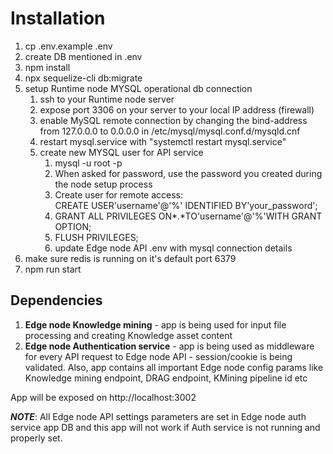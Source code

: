# Installation

1. cp .env.example .env
2. create DB mentioned in .env
3. npm install
4. npx sequelize-cli db:migrate
5. setup Runtime node MYSQL operational db connection 
   1. ssh to your Runtime node server
   2. expose port 3306 on your server to your local IP address (firewall)
   3. enable MySQL remote connection by changing the bind-address from 127.0.0.0 to 0.0.0.0 in /etc/mysql/mysql.conf.d/mysqld.cnf
   4. restart mysql.service with "systemctl restart mysql.service"
   5. create new MYSQL user for API service 
      1. mysql -u root -p
      2. When asked for password, use the password you created during the node setup process
      3. Create user for remote access: \
        CREATE USER'username'@'%' IDENTIFIED BY'your_password';
      4. GRANT ALL PRIVILEGES ON*.*TO'username'@'%'WITH GRANT OPTION;
      5. FLUSH PRIVILEGES;
      6. update Edge node API .env with mysql connection details
6. make sure redis is running on it's default port 6379
7. npm run start

## Dependencies
1. **Edge node Knowledge mining** - app is being used for input file processing and creating Knowledge asset content
2. **Edge node Authentication service** - app is being used as middleware for every API request to Edge node API - session/cookie is being validated. Also, app contains all important Edge node config params like Knowledge mining endpoint, DRAG endpoint, KMining pipeline id etc

App will be exposed on http://localhost:3002

***NOTE***: All Edge node API settings parameters are set in Edge node auth service app DB and this app will not work if Auth service is not running and properly set.
